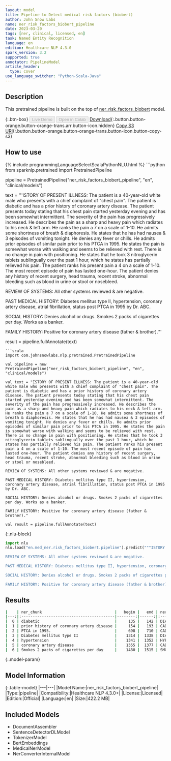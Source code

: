 ```yaml
---
layout: model
title: Pipeline to Detect medical risk factors (biobert)
author: John Snow Labs
name: ner_risk_factors_biobert_pipeline
date: 2023-03-20
tags: [ner, clinical, licensed, en]
task: Named Entity Recognition
language: en
edition: Healthcare NLP 4.3.0
spark_version: 3.2
supported: true
annotator: PipelineModel
article_header:
  type: cover
use_language_switcher: "Python-Scala-Java"
---
```


## Description

This pretrained pipeline is built on the top of [ner_risk_factors_biobert](https://nlp.johnsnowlabs.com/2021/04/01/ner_risk_factors_biobert_en.html) model.

{:.btn-box}
<button class="button button-orange" disabled>Live Demo</button>
<button class="button button-orange" disabled>Open in Colab</button>
[Download](https://s3.amazonaws.com/auxdata.johnsnowlabs.com/clinical/models/ner_risk_factors_biobert_pipeline_en_4.3.0_3.2_1679314882627.zip){:.button.button-orange.button-orange-trans.arr.button-icon.hidden}
[Copy S3 URI](s3://auxdata.johnsnowlabs.com/clinical/models/ner_risk_factors_biobert_pipeline_en_4.3.0_3.2_1679314882627.zip){:.button.button-orange.button-orange-trans.button-icon.button-copy-s3}

## How to use



<div class="tabs-box" markdown="1">
{% include programmingLanguageSelectScalaPythonNLU.html %}
```python
from sparknlp.pretrained import PretrainedPipeline

pipeline = PretrainedPipeline("ner_risk_factors_biobert_pipeline", "en", "clinical/models")

text = '''ISTORY OF PRESENT ILLNESS: The patient is a 40-year-old white male who presents with a chief complaint of "chest pain". The patient is diabetic and has a prior history of coronary artery disease. The patient presents today stating that his chest pain started yesterday evening and has been somewhat intermittent. The severity of the pain has progressively increased. He describes the pain as a sharp and heavy pain which radiates to his neck & left arm. He ranks the pain a 7 on a scale of 1-10. He admits some shortness of breath & diaphoresis. He states that he has had nausea & 3 episodes of vomiting tonight. He denies any fever or chills. He admits prior episodes of similar pain prior to his PTCA in 1995. He states the pain is somewhat worse with walking and seems to be relieved with rest. There is no change in pain with positioning. He states that he took 3 nitroglycerin tablets sublingually over the past 1 hour, which he states has partially relieved his pain. The patient ranks his present pain a 4 on a scale of 1-10. The most recent episode of pain has lasted one-hour. The patient denies any history of recent surgery, head trauma, recent stroke, abnormal bleeding such as blood in urine or stool or nosebleed.

REVIEW OF SYSTEMS: All other systems reviewed & are negative.

PAST MEDICAL HISTORY: Diabetes mellitus type II, hypertension, coronary artery disease, atrial fibrillation, status post PTCA in 1995 by Dr. ABC.

SOCIAL HISTORY: Denies alcohol or drugs. Smokes 2 packs of cigarettes per day. Works as a banker.

FAMILY HISTORY: Positive for coronary artery disease (father & brother).'''

result = pipeline.fullAnnotate(text)
```
```scala
import com.johnsnowlabs.nlp.pretrained.PretrainedPipeline

val pipeline = new PretrainedPipeline("ner_risk_factors_biobert_pipeline", "en", "clinical/models")

val text = "ISTORY OF PRESENT ILLNESS: The patient is a 40-year-old white male who presents with a chief complaint of "chest pain". The patient is diabetic and has a prior history of coronary artery disease. The patient presents today stating that his chest pain started yesterday evening and has been somewhat intermittent. The severity of the pain has progressively increased. He describes the pain as a sharp and heavy pain which radiates to his neck & left arm. He ranks the pain a 7 on a scale of 1-10. He admits some shortness of breath & diaphoresis. He states that he has had nausea & 3 episodes of vomiting tonight. He denies any fever or chills. He admits prior episodes of similar pain prior to his PTCA in 1995. He states the pain is somewhat worse with walking and seems to be relieved with rest. There is no change in pain with positioning. He states that he took 3 nitroglycerin tablets sublingually over the past 1 hour, which he states has partially relieved his pain. The patient ranks his present pain a 4 on a scale of 1-10. The most recent episode of pain has lasted one-hour. The patient denies any history of recent surgery, head trauma, recent stroke, abnormal bleeding such as blood in urine or stool or nosebleed.

REVIEW OF SYSTEMS: All other systems reviewed & are negative.

PAST MEDICAL HISTORY: Diabetes mellitus type II, hypertension, coronary artery disease, atrial fibrillation, status post PTCA in 1995 by Dr. ABC.

SOCIAL HISTORY: Denies alcohol or drugs. Smokes 2 packs of cigarettes per day. Works as a banker.

FAMILY HISTORY: Positive for coronary artery disease (father & brother)."

val result = pipeline.fullAnnotate(text)
```


{:.nlu-block}
```python
import nlu
nlu.load("en.med_ner.risk_factors_biobert.pipeline").predict("""ISTORY OF PRESENT ILLNESS: The patient is a 40-year-old white male who presents with a chief complaint of "chest pain". The patient is diabetic and has a prior history of coronary artery disease. The patient presents today stating that his chest pain started yesterday evening and has been somewhat intermittent. The severity of the pain has progressively increased. He describes the pain as a sharp and heavy pain which radiates to his neck & left arm. He ranks the pain a 7 on a scale of 1-10. He admits some shortness of breath & diaphoresis. He states that he has had nausea & 3 episodes of vomiting tonight. He denies any fever or chills. He admits prior episodes of similar pain prior to his PTCA in 1995. He states the pain is somewhat worse with walking and seems to be relieved with rest. There is no change in pain with positioning. He states that he took 3 nitroglycerin tablets sublingually over the past 1 hour, which he states has partially relieved his pain. The patient ranks his present pain a 4 on a scale of 1-10. The most recent episode of pain has lasted one-hour. The patient denies any history of recent surgery, head trauma, recent stroke, abnormal bleeding such as blood in urine or stool or nosebleed.

REVIEW OF SYSTEMS: All other systems reviewed & are negative.

PAST MEDICAL HISTORY: Diabetes mellitus type II, hypertension, coronary artery disease, atrial fibrillation, status post PTCA in 1995 by Dr. ABC.

SOCIAL HISTORY: Denies alcohol or drugs. Smokes 2 packs of cigarettes per day. Works as a banker.

FAMILY HISTORY: Positive for coronary artery disease (father & brother).""")
```

</div>

## Results

```bash
|    | ner_chunk                                |   begin |   end | ner_label    |   confidence |
|---:|:-----------------------------------------|--------:|------:|:-------------|-------------:|
|  0 | diabetic                                 |     135 |   142 | DIABETES     |     0.9689   |
|  1 | prior history of coronary artery disease |     154 |   193 | CAD          |     0.419617 |
|  2 | PTCA in 1995.                            |     698 |   710 | CAD          |     0.574925 |
|  3 | Diabetes mellitus type II                |    1314 |  1338 | DIABETES     |     0.946325 |
|  4 | hypertension                             |    1341 |  1352 | HYPERTENSION |     0.956    |
|  5 | coronary artery disease                  |    1355 |  1377 | CAD          |     0.7962   |
|  6 | Smokes 2 packs of cigarettes per day     |    1480 |  1515 | SMOKER       |     0.461643 |
```

{:.model-param}
## Model Information

{:.table-model}
|---|---|
|Model Name:|ner_risk_factors_biobert_pipeline|
|Type:|pipeline|
|Compatibility:|Healthcare NLP 4.3.0+|
|License:|Licensed|
|Edition:|Official|
|Language:|en|
|Size:|422.2 MB|

## Included Models

- DocumentAssembler
- SentenceDetectorDLModel
- TokenizerModel
- BertEmbeddings
- MedicalNerModel
- NerConverterInternalModel